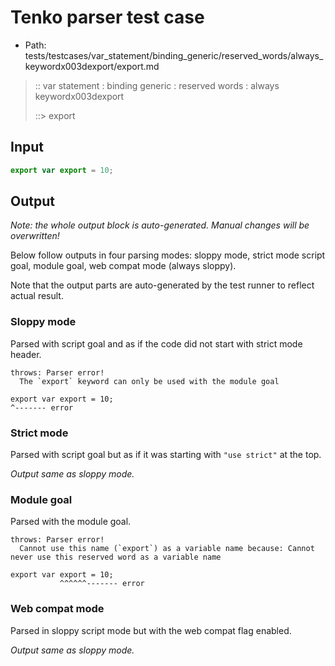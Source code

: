 # Tenko parser test case

- Path: tests/testcases/var_statement/binding_generic/reserved_words/always_keywordx003dexport/export.md

> :: var statement : binding generic : reserved words : always keywordx003dexport
>
> ::> export

## Input

`````js
export var export = 10;
`````

## Output

_Note: the whole output block is auto-generated. Manual changes will be overwritten!_

Below follow outputs in four parsing modes: sloppy mode, strict mode script goal, module goal, web compat mode (always sloppy).

Note that the output parts are auto-generated by the test runner to reflect actual result.

### Sloppy mode

Parsed with script goal and as if the code did not start with strict mode header.

`````
throws: Parser error!
  The `export` keyword can only be used with the module goal

export var export = 10;
^------- error
`````

### Strict mode

Parsed with script goal but as if it was starting with `"use strict"` at the top.

_Output same as sloppy mode._

### Module goal

Parsed with the module goal.

`````
throws: Parser error!
  Cannot use this name (`export`) as a variable name because: Cannot never use this reserved word as a variable name

export var export = 10;
           ^^^^^^------- error
`````


### Web compat mode

Parsed in sloppy script mode but with the web compat flag enabled.

_Output same as sloppy mode._
